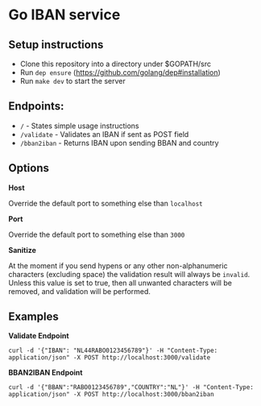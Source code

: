 # Go IBAN service

## Setup instructions
- Clone this repository into a directory under $GOPATH/src
- Run `dep ensure` (https://github.com/golang/dep#installation)
- Run `make dev` to start the server

## Endpoints:
- `/` - States simple usage instructions
- `/validate` - Validates an IBAN if sent as POST field
- `/bban2iban` - Returns IBAN upon sending BBAN and country

## Options
**Host**

Override the default port to something else than `localhost`

**Port**

Override the default port to something else than `3000`

**Sanitize**

At the moment if you send hypens or any other non-alphanumeric characters (excluding space) the validation result will always be `invalid`. Unless this value is set to true, then all unwanted characters will be removed, and validation will be performed.

## Examples
**Validate Endpoint**
```
curl -d '{"IBAN": "NL44RABO0123456789"}' -H "Content-Type: application/json" -X POST http://localhost:3000/validate
```
**BBAN2IBAN Endpoint**
```
curl -d '{"BBAN":"RABO0123456789","COUNTRY":"NL"}' -H "Content-Type: application/json" -X POST http://localhost:3000/bban2iban
```